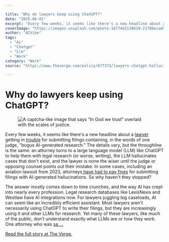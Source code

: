 ```yaml
---

title: "Why do lawyers keep using ChatGPT?"
date: "2025-06-01"
excerpt: "Every few weeks, it seems like there's a new headline about a lawyer getting in trouble for submitting filings containing, in the words of one judge,..."
coverImage: "https://images.unsplash.com/photo-1677442136019-21780ecad995?w=400&h=200&fit=crop&auto=format"
author: "AIVibe"
tags:
  - "Ai"
  - "Chatgpt"
  - "Llm"
  - "Work"
category: "Work"
source: "https://www.theverge.com/policy/677373/lawyers-chatgpt-hallucinations-ai"

---
```


# Why do lawyers keep using ChatGPT?

<figure>

<img alt="A captcha-like image that says “In God we trust” overlaid with the scales of justice." data-caption="" data-portal-copyright="" data-has-syndication-rights="1" src="https://platform.theverge.com/wp-content/uploads/sites/2/2025/05/STK470_AI_LAW_CVIRGINIA_A.jpg?quality=90&#038;strip=all&#038;crop=0,0,100,100" />
	<figcaption></figcaption>
</figure>
<p class="has-text-align-none">Every few weeks, it seems like there's a new headline about a <a href="https://www.theverge.com/news/666443/judge-slams-lawyers-ai-bogus-research">lawyer</a> getting in <a href="https://www.tampabay.com/news/crime/2025/05/20/tim-burke-fox-news-tampa-lawyers-ai-artificial-intelligence/">trouble</a> for submitting filings containing, in the words of one judge, "bogus AI-generated research." The details vary, but the throughline is the same: an attorney turns to a large language model (LLM) like ChatGPT to help them with legal research (or worse, writing), the LLM hallucinates cases that don't exist, and the lawyer is none the wiser until the judge or opposing counsel points out their mistake. In some cases, including an aviation lawsuit from 2023, attorneys<a href="https://apnews.com/article/artificial-intelligence-chatgpt-fake-case-lawyers-d6ae9fa79d0542db9e1455397aef381c"> have had to pay fines</a> for submitting filings with AI-generated hallucinations. So why haven't they stopped?</p>
<p class="has-text-align-none">The answer mostly comes down to time crunches, and the way AI has crept into nearly every profession. Legal research databases like LexisNexis and Westlaw have AI integrations now. For lawyers juggling big caseloads, AI can seem like an incredibly efficient assistant. Most lawyers aren't necessarily using ChatGPT to write their filings, but they are increasingly using it and other LLMs for research. Yet many of these lawyers, like much of the public, don't understand exactly what LLMs are or how they work. One attorney who was <a href="https://www.nytimes.com/2023/06/08/nyregion/lawyer-chatgpt-sanctions.html">sa …</a></p>
<p><a href="https://www.theverge.com/policy/677373/lawyers-chatgpt-hallucinations-ai">Read the full story at The Verge.</a></p>